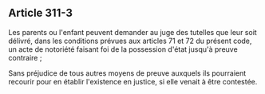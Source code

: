 Article 311-3
----
Les parents ou l'enfant peuvent demander au juge des tutelles que leur soit
délivré, dans les conditions prévues aux articles 71 et 72 du présent code, un
acte de notoriété faisant foi de la possession d'état jusqu'à preuve contraire ;

Sans préjudice de tous autres moyens de preuve auxquels ils pourraient recourir
pour en établir l'existence en justice, si elle venait à être contestée.

